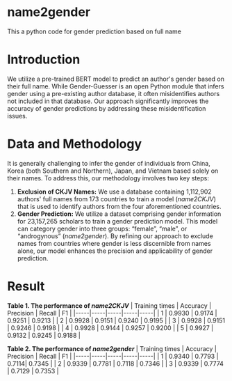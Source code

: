 # name2gender
This a python code for gender prediction based on full name
# Introduction
We utilize a pre-trained BERT model to predict an author's gender based on their full name. While Gender-Guesser is an open Python module that infers gender using a pre-existing author database, it often misidentifies authors not included in that database. Our approach significantly improves the accuracy of gender predictions by addressing these misidentification issues.
# Data and Methodology
It is generally challenging to infer the gender of individuals from China, Korea (both Southern and Northern), Japan, and Vietnam based solely on their names. To address this, our methodology involves two key steps:
1.	**Exclusion of CKJV Names:** We use a database containing 1,112,902 authors' full names from 173 countries to train a model (*name2CKJV*) that is used to identify authors from the four aforementioned countries.
2.	**Gender Prediction:** We utilize a dataset comprising gender information for 23,157,265 scholars to train a gender prediction model. This model can category gender into three groups: “female”, “male”, or “androgynous” (*name2gender*).
By refining our approach to exclude names from countries where gender is less discernible from names alone, our model enhances the precision and applicability of gender prediction.

# Result
**Table 1. The performance of *name2CKJV***
| Training times | Accuracy | Precision | Recall | F1 |
|-----|-----|-----|-----|-----|
| 1 | 0.9930 | 0.9174 | 0.9251 | 0.9213 |
| 2 | 0.9928 | 0.9151 | 0.9240 | 0.9195 |
| 3 | 0.9928 | 0.9151 | 0.9246 | 0.9198 |
| 4 | 0.9928 | 0.9144 | 0.9257 | 0.9200 |
| 5 | 0.9927 | 0.9132 | 0.9245 | 0.9188 |



**Table 2. The performance of *name2gender***
| Training times | Accuracy | Precision | Recall | F1 |
|-----|-----|-----|-----|-----|
| 1 | 0.9340 | 0.7793 | 0.7114| 0.7345 |
| 2 | 0.9339 | 0.7781 | 0.7118 | 0.7346 |
| 3 | 0.9339 | 0.7774 | 0.7129 | 0.7353 |




